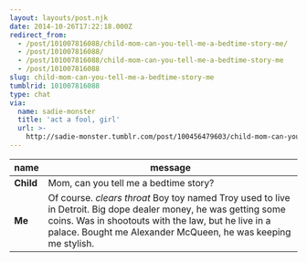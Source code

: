 ```yaml
---
layout: layouts/post.njk
date: 2014-10-26T17:22:18.000Z
redirect_from:
  - /post/101007816088/child-mom-can-you-tell-me-a-bedtime-story-me/
  - /post/101007816088/
  - /post/101007816088/child-mom-can-you-tell-me-a-bedtime-story-me
  - /post/101007816088
slug: child-mom-can-you-tell-me-a-bedtime-story-me
tumblrid: 101007816088
type: chat
via:
  name: sadie-monster
  title: 'act a fool, girl'
  url: >-
    http://sadie-monster.tumblr.com/post/100456479603/child-mom-can-you-tell-me-a-bedtime-story-me
---
```

|name|message|
|-----|-----|
| **Child** | Mom, can you tell me a bedtime story? |
| **Me** | Of course. *clears throat* Boy toy named Troy used to live in Detroit. Big dope dealer money, he was getting some coins. Was in shootouts with the law, but he live in a palace. Bought me Alexander McQueen, he was keeping me stylish. |
